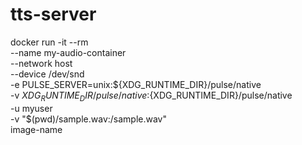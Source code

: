 # tts-server
docker run -it --rm \
    --name my-audio-container \
    --network host \
    --device /dev/snd \
    -e PULSE_SERVER=unix:${XDG_RUNTIME_DIR}/pulse/native \
    -v ${XDG_RUNTIME_DIR}/pulse/native:${XDG_RUNTIME_DIR}/pulse/native \
    -u myuser \
    -v "$(pwd)/sample.wav:/sample.wav" \
    image-name
